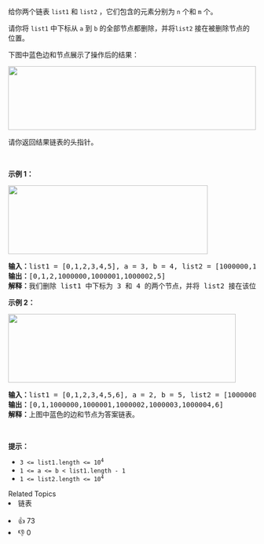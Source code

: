 <p>给你两个链表&nbsp;<code>list1</code> 和&nbsp;<code>list2</code>&nbsp;，它们包含的元素分别为&nbsp;<code>n</code> 个和&nbsp;<code>m</code> 个。</p>

<p>请你将&nbsp;<code>list1</code>&nbsp;中下标从 <code>a</code> 到 <code>b</code> 的全部节点都删除，并将<code>list2</code>&nbsp;接在被删除节点的位置。</p>

<p>下图中蓝色边和节点展示了操作后的结果：</p> 
<img alt="" src="https://assets.leetcode-cn.com/aliyun-lc-upload/uploads/2020/11/28/fig1.png" style="height: 130px; width: 504px;" /> 
<p>请你返回结果链表的头指针。</p>

<p>&nbsp;</p>

<p><strong>示例 1：</strong></p>

<p><img alt="" src="https://assets.leetcode-cn.com/aliyun-lc-upload/uploads/2020/11/28/merge_linked_list_ex1.png" style="width: 406px; height: 140px;" /></p>

<pre>
<b>输入：</b>list1 = [0,1,2,3,4,5], a = 3, b = 4, list2 = [1000000,1000001,1000002]
<b>输出：</b>[0,1,2,1000000,1000001,1000002,5]
<b>解释：</b>我们删除 list1 中下标为 3 和 4 的两个节点，并将 list2 接在该位置。上图中蓝色的边和节点为答案链表。
</pre>

<p><strong>示例 2：</strong></p> 
<img alt="" src="https://assets.leetcode-cn.com/aliyun-lc-upload/uploads/2020/11/28/merge_linked_list_ex2.png" style="width: 463px; height: 140px;" /> 
<pre>
<b>输入：</b>list1 = [0,1,2,3,4,5,6], a = 2, b = 5, list2 = [1000000,1000001,1000002,1000003,1000004]
<b>输出：</b>[0,1,1000000,1000001,1000002,1000003,1000004,6]
<b>解释：</b>上图中蓝色的边和节点为答案链表。
</pre>

<p>&nbsp;</p>

<p><strong>提示：</strong></p>

<ul> 
 <li><code>3 &lt;= list1.length &lt;= 10<sup>4</sup></code></li> 
 <li><code>1 &lt;= a &lt;= b &lt; list1.length - 1</code></li> 
 <li><code>1 &lt;= list2.length &lt;= 10<sup>4</sup></code></li> 
</ul>

<div><div>Related Topics</div><div><li>链表</li></div></div><br><div><li>👍 73</li><li>👎 0</li></div>
